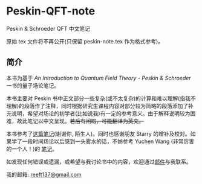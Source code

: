 # Peskin-QFT-note
Peskin &amp; Schroeder QFT 中文笔记

<!-- 若无法编译，请下载导言区`设置字体`中的字体，或将导言区的`设置字体`项注释掉。 -->

原始 tex 文件将不再公开(只保留 peskin-note.tex 作为格式参考)。

## 简介

本书为基于 *An Introduction to Quantum Field Theory - Peskin & Schroeder* 一书的量子场论笔记。

本书主要对 Peskin 书中正文部分一些复杂(或不太复杂)的计算和难以理解(指我不理解)的段落作了注释，同时根据研究生课程内容对部分较为简略的段落添加了补充说明，希望对场论的初学者(比如说我)有一定的参考意义。由于解释说明较为困难，故此笔记以中文呈现。<del>若后有闲暇，可能翻译为英文。</del>

本书参考了[这篇笔记][note1](谢谢你, 陌生人)。同时也感谢朋友 Starry 的增补及校对。如果学了一段时间场论以后感到一头雾水的话，不妨参考 Yuchen Wang (非常厉害的一个人！)的 [笔记][note2]。

如发现任何错误或遗漏，或希望与我讨论书中的内容，欢迎通过[邮件](mailto:reeft137@gmail.com)与我联系。

我的邮箱: reeft137@gmail.com

<!-- ## 自定义命令

- `\HRule    \\长横线`
- `\mybox{}  \\评论、注等使用的方框`
- `\cemph{}  \\中文着重号`

## 样式风格

- 除双引号(“”)外，请使用英文标点。
- 请在每句话之间换行。
- 强调内容请使用`\textbf{}`或`\cemph{}`。 -->

[note1]: http://gamebm.shoutwiki.com/wiki/Lecture_Notes_of_An_Introduction_to_Quantum_Field_Theory_by_M._Peskin_and_D._Schroeder
[note2]: https://zhuanlan.zhihu.com/p/391450897
